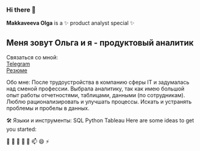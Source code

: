 ### Hi there 👋


**Makkaveeva Olga** is a ✨ product analyst special ✨ 

## Меня зовут Ольга и я - продуктовый аналитик


Связаться со мной:  
[Telegram ](//t.me/cognitive_distortio_ns)  
[Резюме ]([//t.me/cognitive_distortio_ns](https://hh.ru/resume/cffcd1b4ff0c49fed50039ed1f5672584d6653))


Обо мне:
После трудоустройства в компанию сферы IT и задумалась над сменой профессии. Выбрала аналитику, так как имею большой опыт работы отчетностями, таблицами, данными (по сотрудникам). Люблю рационализировать и улучшать процессы. Искать и устранять проблемы и пробелы в данных.

:hammer_and_wrench: Языки и инструменты:
SQL
Python
Tableau
Here are some ideas to get you started:

🔭 🌱  👯 🤔 💬  📫 😄 ⚡ 
